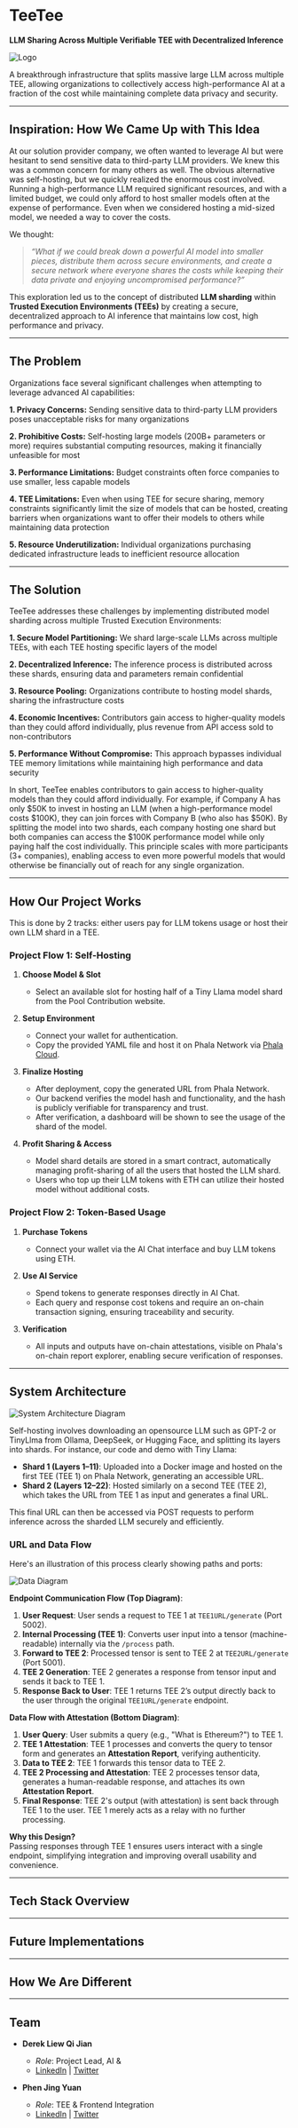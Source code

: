 # TeeTee
**LLM Sharing Across Multiple Verifiable TEE with Decentralized Inference**

![Logo](https://github.com/derek2403/TeeTee/blob/main/public/logo.png?raw=true)

A breakthrough infrastructure that splits massive large LLM across multiple TEE, allowing organizations to collectively access high-performance AI at a fraction of the cost while maintaining complete data privacy and security.

---

## Inspiration: How We Came Up with This Idea

At our solution provider company, we often wanted to leverage AI but were hesitant to send sensitive data to third-party LLM providers. We knew this was a common concern for many others as well. The obvious alternative was self-hosting, but we quickly realized the enormous cost involved.
Running a high-performance LLM required significant resources, and with a limited budget, we could only afford to host smaller models often at the expense of performance. Even when we considered hosting a mid-sized model, we needed a way to cover the costs.

We thought:

> *“What if we could break down a powerful AI model into smaller pieces, distribute them across secure environments, and create a secure network where everyone shares the costs while keeping their data private and enjoying uncompromised performance?”*

This exploration led us to the concept of distributed **LLM sharding** within **Trusted Execution Environments (TEEs)** by creating a secure, decentralized approach to AI inference that maintains low cost, high performance and privacy.

---

## The Problem

Organizations face several significant challenges when attempting to leverage advanced AI capabilities:

**1. Privacy Concerns:** Sending sensitive data to third-party LLM providers poses unacceptable risks for many organizations

**2. Prohibitive Costs:** Self-hosting large models (200B+ parameters or more) requires substantial computing resources, making it financially unfeasible for most

**3. Performance Limitations:** Budget constraints often force companies to use smaller, less capable models

**4. TEE Limitations:** Even when using TEE for secure sharing, memory constraints significantly limit the size of models that can be hosted, creating barriers when organizations want to offer their models to others while maintaining data protection

**5. Resource Underutilization:** Individual organizations purchasing dedicated infrastructure leads to inefficient resource allocation


---

## The Solution

TeeTee addresses these challenges by implementing distributed model sharding across multiple Trusted Execution Environments:

**1. Secure Model Partitioning:** We shard large-scale LLMs across multiple TEEs, with each TEE hosting specific layers of the model

**2. Decentralized Inference:** The inference process is distributed across these shards, ensuring data and parameters remain confidential

**3. Resource Pooling:** Organizations contribute to hosting model shards, sharing the infrastructure costs

**4. Economic Incentives:** Contributors gain access to higher-quality models than they could afford individually, plus revenue from API access sold to non-contributors

**5. Performance Without Compromise:** This approach bypasses individual TEE memory limitations while maintaining high performance and data security

In short, TeeTee enables contributors to gain access to higher-quality models than they could afford individually. For example, if Company A has only $50K to invest in hosting an LLM (when a high-performance model costs $100K), they can join forces with Company B (who also has $50K). By splitting the model into two shards, each company hosting one shard but both companies can access the $100K performance model while only paying half the cost individually. This principle scales with more participants (3+ companies), enabling access to even more powerful models that would otherwise be financially out of reach for any single organization.

---

## How Our Project Works
This is done by 2 tracks: either users pay for LLM tokens usage or host their own LLM shard in a TEE.


### Project Flow 1: Self-Hosting

1. **Choose Model & Slot**
   - Select an available slot for hosting half of a Tiny Llama model shard from the Pool Contribution website.

2. **Setup Environment**
   - Connect your wallet for authentication.
   - Copy the provided YAML file and host it on Phala Network via [Phala Cloud](https://cloud.phala.network/register?invite=PHALAWIKI).

3. **Finalize Hosting**
   - After deployment, copy the generated URL from Phala Network.
   - Our backend verifies the model hash and functionality, and the hash is publicly verifiable for transparency and trust.
   - After verification, a dashboard will be shown to see the usage of the shard of the model.

4. **Profit Sharing & Access**
   - Model shard details are stored in a smart contract, automatically managing profit-sharing of all the users that hosted the LLM shard.
   - Users who top up their LLM tokens with ETH can utilize their hosted model without additional costs.

### Project Flow 2: Token-Based Usage

1. **Purchase Tokens**
   - Connect your wallet via the AI Chat interface and buy LLM tokens using ETH.

2. **Use AI Service**
   - Spend tokens to generate responses directly in AI Chat.
   - Each query and response cost tokens and require an on-chain transaction signing, ensuring traceability and security.

3. **Verification**
   - All inputs and outputs have on-chain attestations, visible on Phala's on-chain report explorer, enabling secure verification of responses.

---


## System Architecture

![System Architecture Diagram](https://github.com/derek2403/TeeTee/blob/main/public/systemArchitecture.png?raw=true)

Self-hosting involves downloading an opensource LLM such as GPT-2 or TinyLlma from Ollama, DeepSeek, or Hugging Face, and splitting its layers into shards. For instance, our code and demo with Tiny Llama:

- **Shard 1 (Layers 1–11)**: Uploaded into a Docker image and hosted on the first TEE (TEE 1) on Phala Network, generating an accessible URL.
- **Shard 2 (Layers 12–22)**: Hosted similarly on a second TEE (TEE 2), which takes the URL from TEE 1 as input and generates a final URL.

This final URL can then be accessed via POST requests to perform inference across the sharded LLM securely and efficiently.

### URL and Data Flow

Here's an illustration of this process clearly showing paths and ports:

![Data Diagram](https://github.com/derek2403/TeeTee/blob/main/public/HowItWorks.png?raw=true)


**Endpoint Communication Flow (Top Diagram)**:

1. **User Request**: User sends a request to TEE 1 at `TEE1URL/generate` (Port 5002).
2. **Internal Processing (TEE 1)**: Converts user input into a tensor (machine-readable) internally via the `/process` path.
3. **Forward to TEE 2**: Processed tensor is sent to TEE 2 at `TEE2URL/generate` (Port 5001).
4. **TEE 2 Generation**: TEE 2 generates a response from tensor input and sends it back to TEE 1.
5. **Response Back to User**: TEE 1 returns TEE 2’s output directly back to the user through the original `TEE1URL/generate` endpoint.

**Data Flow with Attestation (Bottom Diagram)**:

1. **User Query**: User submits a query (e.g., \"What is Ethereum?\") to TEE 1.
2. **TEE 1 Attestation**: TEE 1 processes and converts the query to tensor form and generates an **Attestation Report**, verifying authenticity.
3. **Data to TEE 2**: TEE 1 forwards this tensor data to TEE 2.
4. **TEE 2 Processing and Attestation**: TEE 2 processes tensor data, generates a human-readable response, and attaches its own **Attestation Report**.
5. **Final Response**: TEE 2's output (with attestation) is sent back through TEE 1 to the user. TEE 1 merely acts as a relay with no further processing.

**Why this Design?**  
Passing responses through TEE 1 ensures users interact with a single endpoint, simplifying integration and improving overall usability and convenience.


---

## Tech Stack Overview



---

## Future Implementations


---

## How We Are Different


---

## Team

- **Derek Liew Qi Jian**  
  - *Role*: Project Lead, AI & 
  - [LinkedIn](https://www.linkedin.com/in/derek2403/) | [Twitter](https://x.com/derek2403)

- **Phen Jing Yuan**  
  - *Role*: TEE & Frontend Integration  
  - [LinkedIn](https://www.linkedin.com/in/jing-yuan-phen-b42266295/) | [Twitter](https://x.com/ilovedahmo)

